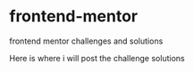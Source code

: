 # frontend-mentor
frontend mentor challenges and solutions

Here is where i will post the challenge solutions 
